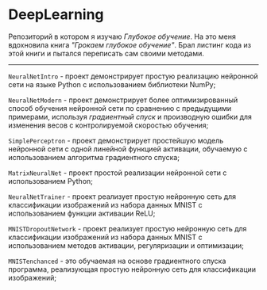 # DeepLearning 

Репозиторий в котором я изучаю *Глубокое обучение*. На это меня вдохновила книга 
*"Грокаем глубокое обучение"*. Брал листинг кода из этой книги и пытался переписать сам своими методами.

---

` NeuralNetIntro ` - проект демонстрирует простую реализацию нейронной сети на языке Python с использованием библиотеки NumPy;

` NeuralNetModern ` - проект демонстрирует более оптимизированный способ обучения нейронной сети по сравнению с предыдущими примерами, используя *градиентный спуск* и производную ошибки для изменения весов с контролируемой скоростью обучения;

` SimplePerceptron ` - проект демонстрирует простейшую модель нейронной сети с одной линейной функцией активации, обучаемую с использованием алгоритма градиентного спуска;

` MatrixNeuralNet ` - проект простой реализации нейронной сети с использованием Python;

` NeuralNetTrainer ` - проект реализует простую нейронную сеть для классификации изображений из набора данных MNIST с использованием функции активации ReLU;

` MNISTDropoutNetwork ` - проект реализует простую нейронную сеть для классификации изображений из набора данных MNIST с использованием методов активации, регуляризации и оптимизации;

` MNISTenchanced ` - это обучаемая на основе градиентного спуска программа, реализующая простую нейронную сеть для классификации изображений;

